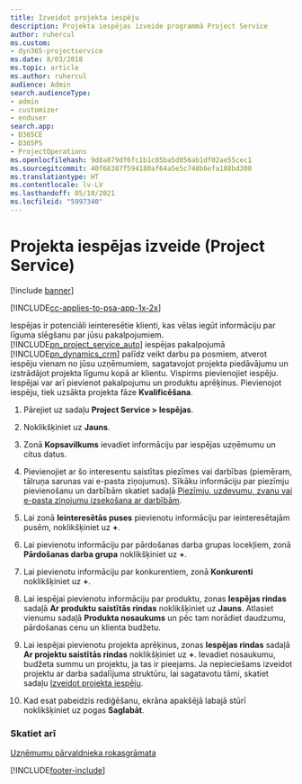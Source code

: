 ```yaml
---
title: Izveidot projekta iespēju
description: Projekta iespējas izveide programmā Project Service
author: ruhercul
ms.custom:
- dyn365-projectservice
ms.date: 8/03/2018
ms.topic: article
ms.author: ruhercul
audience: Admin
search.audienceType:
- admin
- customizer
- enduser
search.app:
- D365CE
- D365PS
- ProjectOperations
ms.openlocfilehash: 9d8a879df6fc1b1c85ba5d856ab1df02ae55cec1
ms.sourcegitcommit: 40f68387f594180af64a5e5c748b6efa188bd300
ms.translationtype: HT
ms.contentlocale: lv-LV
ms.lasthandoff: 05/10/2021
ms.locfileid: "5997340"
---
```

# <a name="create-a-project-opportunity-project-service"></a>Projekta iespējas izveide (Project Service)

[!include [banner](../includes/psa-now-project-operations.md)]

[!INCLUDE[cc-applies-to-psa-app-1x-2x](../includes/cc-applies-to-psa-app-1x-2x.md)]

Iespējas ir potenciāli ieinteresētie klienti, kas vēlas iegūt informāciju par līguma slēgšanu par jūsu pakalpojumiem. [!INCLUDE[pn_project_service_auto](../includes/pn-project-service-auto.md)] iespējas pakalpojumā [!INCLUDE[pn_dynamics_crm](../includes/pn-dynamics-crm.md)] palīdz veikt darbu pa posmiem, atverot iespēju vienam no jūsu uzņēmumiem, sagatavojot projekta piedāvājumu un izstrādājot projekta līgumu kopā ar klientu. Vispirms pievienojiet iespēju. Iespējai var arī pievienot pakalpojumu un produktu aprēķinus. Pievienojot iespēju, tiek uzsākta projekta fāze **Kvalificēšana**.  
  
1.  Pārejiet uz sadaļu **Project Service > Iespējas**.  
  
2.  Noklikšķiniet uz **Jauns**.  
  
3.  Zonā **Kopsavilkums** ievadiet informāciju par iespējas uzņēmumu un citus datus.  
  
4.  Pievienojiet ar šo interesentu saistītas piezīmes vai darbības (piemēram, tālruņa sarunas vai e-pasta ziņojumus). Sīkāku informāciju par piezīmju pievienošanu un darbībām skatiet sadaļā [Piezīmju, uzdevumu, zvanu vai e-pasta ziņojumu izsekošana ar darbībām](/dynamics365/customerengagement/on-premises/basics/work-with-activities).  
  
5.  Lai zonā **Ieinteresētās puses** pievienotu informāciju par ieinteresētajām pusēm, noklikšķiniet uz **+**.  
  
6.  Lai pievienotu informāciju par pārdošanas darba grupas locekļiem, zonā **Pārdošanas darba grupa** noklikšķiniet uz **+**.  
  
7.  Lai pievienotu informāciju par konkurentiem, zonā **Konkurenti** noklikšķiniet uz **+**.  
  
8.  Lai iespējai pievienotu informāciju par produktu, zonas **Iespējas rindas** sadaļā **Ar produktu saistītās rindas** noklikšķiniet uz **Jauns**. Atlasiet vienumu sadaļā **Produkta nosaukums** un pēc tam norādiet daudzumu, pārdošanas cenu un klienta budžetu.  
  
9. Lai iespējai pievienotu projekta aprēķinus, zonas **Iespējas rindas** sadaļā **Ar projektu saistītās rindas** noklikšķiniet uz **+**. Ievadiet nosaukumu, budžeta summu un projektu, ja tas ir pieejams. Ja nepieciešams izveidot projektu ar darba sadalījuma struktūru, lai sagatavotu tāmi, skatiet sadaļu [Izveidot projekta iespēju](../psa/create-project.md).  
  
10. Kad esat pabeidzis rediģēšanu, ekrāna apakšējā labajā stūrī noklikšķiniet uz pogas **Saglabāt**.  
  
### <a name="see-also"></a>Skatiet arī  
 [Uzņēmumu pārvaldnieka rokasgrāmata](../psa/account-manager-guide.md)


[!INCLUDE[footer-include](../includes/footer-banner.md)]